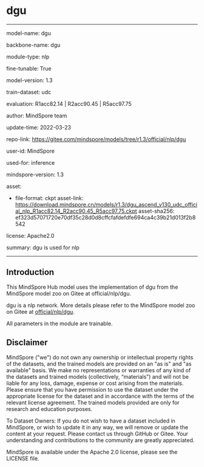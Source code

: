 # dgu

---

model-name: dgu

backbone-name: dgu

module-type: nlp

fine-tunable: True

model-version: 1.3

train-dataset: udc

evaluation: R1acc82.14 | R2acc90.45 | R5acc97.75

author: MindSpore team

update-time: 2022-03-23

repo-link: <https://gitee.com/mindspore/models/tree/r1.3/official/nlp/dgu>

user-id: MindSpore

used-for: inference

mindspore-version: 1.3

asset:

-
    file-format: ckpt
    asset-link: <https://download.mindspore.cn/models/r1.3/dgu_ascend_v130_udc_official_nlp_R1acc82.14_R2acc90.45_R5acc97.75.ckpt>
    asset-sha256: ef323d57071720e70df35c28d0d8cffcfafdefdfe694ca4c39b21d013f2b8542

license: Apache2.0

summary: dgu is used for nlp

---

## Introduction

This MindSpore Hub model uses the implementation of dgu from the MindSpore model zoo on Gitee at official/nlp/dgu.

dgu is a nlp network. More details please refer to the MindSpore model zoo on Gitee at [official/nlp/dgu](https://gitee.com/mindspore/models/blob/r1.3/official/nlp/dgu/README_CN.md).

All parameters in the module are trainable.

## Disclaimer

MindSpore ("we") do not own any ownership or intellectual property rights of the datasets, and the trained models are provided on an "as is" and "as available" basis. We make no representations or warranties of any kind of the datasets and trained models (collectively, “materials”) and will not be liable for any loss, damage, expense or cost arising from the materials. Please ensure that you have permission to use the dataset under the appropriate license for the dataset and in accordance with the terms of the relevant license agreement. The trained models provided are only for research and education purposes.

To Dataset Owners: If you do not wish to have a dataset included in MindSpore, or wish to update it in any way, we will remove or update the content at your request. Please contact us through GitHub or Gitee. Your understanding and contributions to the community are greatly appreciated.

MindSpore is available under the Apache 2.0 license, please see the LICENSE file.
